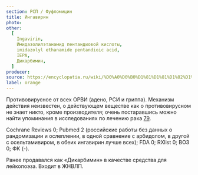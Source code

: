 ```yaml
---
section: РСП / Фуфломицин
title: Ингавирин
photo:
other:
  [
    Ingavirin,
    Имидазолилэтанамид пентандиовой кислоты,
    imidazolyl ethanamide pentandioic acid,
    IEPA,
    Дикарбимин,
  ]
producer:
source: https://encyclopatia.ru/wiki/%D0%A0%D0%B0%D1%81%D1%81%D1%82%D1%80%D0%B5%D0%BB%D1%8C%D0%BD%D1%8B%D0%B9_%D1%81%D0%BF%D0%B8%D1%81%D0%BE%D0%BA_%D0%BF%D1%80%D0%B5%D0%BF%D0%B0%D1%80%D0%B0%D1%82%D0%BE%D0%B2
label: orange
---
```


Противовирусное от всех ОРВИ (адено, РСИ и гриппа). Механизм действия неизвестен, о действующем веществе как о противовирусном не знает никто, кроме производителя; очень постаравшись можно найти упоминания в исследованиях по лечению рака [79](http://www.ncbi.nlm.nih.gov/pmc/articles/PMC3796340).

Cochrane Reviews 0; Pubmed 2 (российские работы без данных о рандомизации и ослеплении, в одной сравнение с арбидолом, в другой с осельтамивиром, в обеих ингавирин лучше всех); FDA 0; RXlist 0; ВОЗ 0; ФК (-).

Ранее продавался как «Дикарбимин» в качестве средства для лейкопоэза. Входит в ЖНВЛП.
